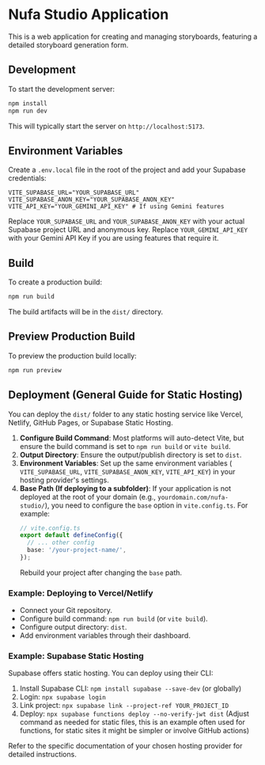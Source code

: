 # Nufa Studio Application

This is a web application for creating and managing storyboards, featuring a detailed storyboard generation form.

## Development

To start the development server:

```bash
npm install
npm run dev
```

This will typically start the server on `http://localhost:5173`.

## Environment Variables

Create a `.env.local` file in the root of the project and add your Supabase credentials:

```
VITE_SUPABASE_URL="YOUR_SUPABASE_URL"
VITE_SUPABASE_ANON_KEY="YOUR_SUPABASE_ANON_KEY"
VITE_API_KEY="YOUR_GEMINI_API_KEY" # If using Gemini features
```

Replace `YOUR_SUPABASE_URL` and `YOUR_SUPABASE_ANON_KEY` with your actual Supabase project URL and anonymous key.
Replace `YOUR_GEMINI_API_KEY` with your Gemini API Key if you are using features that require it.

## Build

To create a production build:

```bash
npm run build
```

The build artifacts will be in the `dist/` directory.

## Preview Production Build

To preview the production build locally:

```bash
npm run preview
```

## Deployment (General Guide for Static Hosting)

You can deploy the `dist/` folder to any static hosting service like Vercel, Netlify, GitHub Pages, or Supabase Static Hosting.

1.  **Configure Build Command**: Most platforms will auto-detect Vite, but ensure the build command is set to `npm run build` or `vite build`.
2.  **Output Directory**: Ensure the output/publish directory is set to `dist`.
3.  **Environment Variables**: Set up the same environment variables ( `VITE_SUPABASE_URL`, `VITE_SUPABASE_ANON_KEY`, `VITE_API_KEY`) in your hosting provider's settings.
4.  **Base Path (If deploying to a subfolder)**: If your application is not deployed at the root of your domain (e.g., `yourdomain.com/nufa-studio/`), you need to configure the `base` option in `vite.config.ts`. For example:
    ```ts
    // vite.config.ts
    export default defineConfig({
      // ... other config
      base: '/your-project-name/', 
    });
    ```
    Rebuild your project after changing the `base` path.

### Example: Deploying to Vercel/Netlify

- Connect your Git repository.
- Configure build command: `npm run build` (or `vite build`).
- Configure output directory: `dist`.
- Add environment variables through their dashboard.

### Example: Supabase Static Hosting

Supabase offers static hosting. You can deploy using their CLI:

1. Install Supabase CLI: `npm install supabase --save-dev` (or globally)
2. Login: `npx supabase login`
3. Link project: `npx supabase link --project-ref YOUR_PROJECT_ID`
4. Deploy: `npx supabase functions deploy --no-verify-jwt dist` (Adjust command as needed for static files, this is an example often used for functions, for static sites it might be simpler or involve GitHub actions)

Refer to the specific documentation of your chosen hosting provider for detailed instructions.